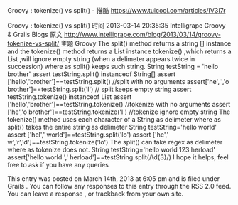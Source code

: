 

Groovy : tokenize() vs split() - 推酷 https://www.tuicool.com/articles/IV3I7r

Groovy : tokenize() vs split()
时间 2013-03-14 20:35:35  Intelligrape Groovy & Grails Blogs
原文  http://www.intelligrape.com/blog/2013/03/14/groovy-tokenize-vs-split/
主题 Groovy
The split() method returns a string [] instance and the  tokenize() method returns a List instance
 tokenize() ,which returns a List ,will ignore empty string (when a delimeter appears twice in  succession) where as split() keeps such string.
String testString = 'hello brother'
assert testString.split() instanceof String[]
assert ['hello','brother']==testString.split() //split with no arguments
assert['he','','o brother']==testString.split('l')
// split keeps empty string
assert testString.tokenize() instanceof List
assert ['hello','brother']==testString.tokenize() //tokenize with no arguments
assert ['he','o brother']==testString.tokenize('l')
//tokenize ignore empty string
The tokenize() method uses each character of a String as delimeter where as split()  takes the entire string as  delimeter
String  testString='hello world'
assert ['hel',' world']==testString.split('lo')
assert ['he',' w','r','d']==testString.tokenize('lo')
The split()  can take regex as delimeter  where as  tokenize does not.
String testString='hello world 123 herload'
assert['hello world ',' herload']==testString.split(/\d{3}/)
I hope it helps, feel free to ask if you have any queries

This entry was posted on March 14th, 2013 at 6:05 pm and is filed under Grails . You can follow any responses to this entry through the RSS 2.0 feed. You can leave a response , or trackback from your own site.